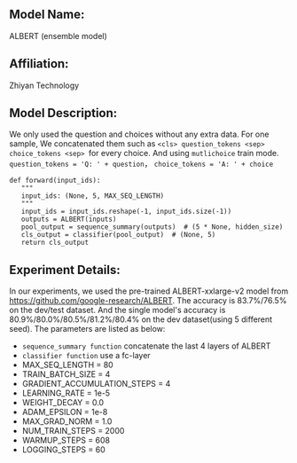 ## Model Name:
ALBERT (ensemble model)

## Affiliation:
Zhiyan Technology

## Model Description: 
We only used the question and choices without any extra data. 
For one sample, We concatenated them such as `<cls> question_tokens <sep> choice_tokens <sep> `for every choice. And using `mutlichoice` train mode.
`question_tokens = 'Q: ' + question`，
`choice_tokens = 'A: ' + choice`
```
def forward(input_ids):
   """
   input_ids: (None, 5, MAX_SEQ_LENGTH)
   """
   input_ids = input_ids.reshape(-1, input_ids.size(-1))
   outputs = ALBERT(inputs)
   pool_output = sequence_summary(outputs)  # (5 * None, hidden_size)
   cls_output = classifier(pool_output)  # (None, 5)
   return cls_output
```


## Experiment Details: 
In our experiments, we used the pre-trained ALBERT-xxlarge-v2 model from https://github.com/google-research/ALBERT. The accuracy is 83.7%/76.5% on the dev/test dataset. And the single model's accuracy is 80.9%/80.0%/80.5%/81.2%/80.4% on the dev dataset(using 5 different seed). The parameters are listed as below:
- `sequence_summary function` concatenate the last 4 layers of ALBERT
- `classifier function` use a fc-layer
- MAX_SEQ_LENGTH = 80
- TRAIN_BATCH_SIZE = 4
- GRADIENT_ACCUMULATION_STEPS = 4
- LEARNING_RATE = 1e-5
- WEIGHT_DECAY = 0.0
- ADAM_EPSILON = 1e-8
- MAX_GRAD_NORM = 1.0
- NUM_TRAIN_STEPS = 2000
- WARMUP_STEPS = 608
- LOGGING_STEPS = 60
